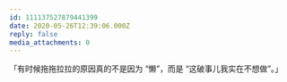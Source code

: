 ```yaml
---
id: 111137527879441399
date: 2020-05-26T12:39:06.000Z
reply: false
media_attachments: 0
---
```


「有时候拖拖拉拉的原因真的不是因为 “懒”，而是 “这破事儿我实在不想做”。」

